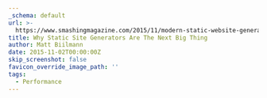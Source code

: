 ```yaml
---
_schema: default
url: >-
  https://www.smashingmagazine.com/2015/11/modern-static-website-generators-next-big-thing/
title: Why Static Site Generators Are The Next Big Thing
author: Matt Biilmann
date: 2015-11-02T00:00:00Z
skip_screenshot: false
favicon_override_image_path: ''
tags:
  - Performance
---
```

